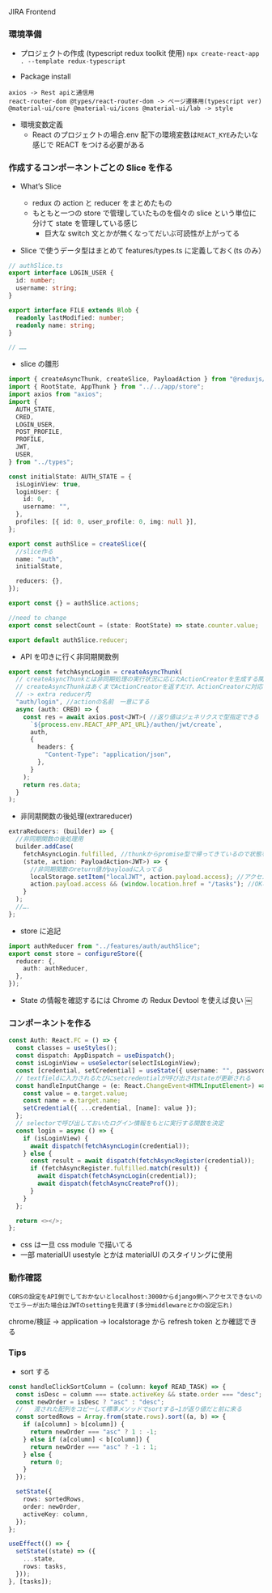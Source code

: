 JIRA Frontend

### 環境準備

- プロジェクトの作成 (typescript redux toolkit 使用)
  `npx create-react-app . --template redux-typescript`

- Package install

```
axios -> Rest apiと通信用
react-router-dom @types/react-router-dom -> ページ遷移用(typescript ver)
@material-ui/core @material-ui/icons @material-ui/lab -> style
```

- 環境変数定義
  - React のプロジェクトの場合.env 配下の環境変数は`REACT_KYE`みたいな感じで REACT をつける必要がある

### 作成するコンポーネントごとの Slice を作る

- What’s Slice

  - redux の action と reducer をまとめたもの
  - もともと一つの store で管理していたものを個々の slice という単位に分けて state を管理している感じ
    - 巨大な switch 文とかが無くなってだいぶ可読性が上がってる

- Slice で使うデータ型はまとめて features/types.ts に定義しておく(ts のみ）

```typescript
// authSlice.ts
export interface LOGIN_USER {
  id: number;
  username: string;
}

export interface FILE extends Blob {
  readonly lastModified: number;
  readonly name: string;
}

// ……
```

- slice の雛形

```typescript
import { createAsyncThunk, createSlice, PayloadAction } from "@reduxjs/toolkit";
import { RootState, AppThunk } from "../../app/store";
import axios from "axios";
import {
  AUTH_STATE,
  CRED,
  LOGIN_USER,
  POST_PROFILE,
  PROFILE,
  JWT,
  USER,
} from "../types";

const initialState: AUTH_STATE = {
  isLoginView: true,
  loginUser: {
    id: 0,
    username: "",
  },
  profiles: [{ id: 0, user_profile: 0, img: null }],
};

export const authSlice = createSlice({
  //slice作る
  name: "auth",
  initialState,

  reducers: {},
});

export const {} = authSlice.actions;

//need to change
export const selectCount = (state: RootState) => state.counter.value;

export default authSlice.reducer;
```

- API を叩きに行く非同期関数例

```typescript
export const fetchAsyncLogin = createAsyncThunk(
  // createAsyncThunkとは非同期処理の実行状況に応じたActionCreatorを生成する関数
  // createAsyncThunkはあくまでActionCreatorを返すだけ、ActionCreatorに対応したReducerを別途実装する必要
  // -> extra reducer内
  "auth/login", //actionの名前　一意にする
  async (auth: CRED) => {
    const res = await axios.post<JWT>( //返り値はジェネリクスで型指定できる
      `${process.env.REACT_APP_API_URL}/authen/jwt/create`,
      auth,
      {
        headers: {
          "Content-Type": "application/json",
        },
      }
    );
    return res.data;
  }
);
```

- 非同期関数の後処理(extrareducer)

```typescript
extraReducers: (builder) => {
  //非同期関数の後処理用
  builder.addCase(
    fetchAsyncLogin.fulfilled, //thunkからpromise型で帰ってきているので状態を見ている
    (state, action: PayloadAction<JWT>) => {
      //非同期関数のreturn値がpayloadに入ってる
      localStorage.setItem("localJWT", action.payload.access); //アクセストークンをローカルストレージへ
      action.payload.access && (window.location.href = "/tasks"); //OKならぺーじ遷移
    }
  );
  //….
};
```

- store に追記

```typescript
import authReducer from "../features/auth/authSlice";
export const store = configureStore({
  reducer: {,
    auth: authReducer,
  },
});
```

- State の情報を確認するには Chrome の Redux Devtool を使えば良い
  ￼

### コンポーネントを作る

```typescript
const Auth: React.FC = () => {
  const classes = useStyles();
  const dispatch: AppDispatch = useDispatch();
  const isLoginView = useSelector(selectIsLoginView);
  const [credential, setCredential] = useState({ username: "", password: "" });
  // textfieldに入力されるたびにsetcredentialが呼び出されstateが更新される
  const handleInputChange = (e: React.ChangeEvent<HTMLInputElement>) => {
    const value = e.target.value;
    const name = e.target.name;
    setCredential({ ...credential, [name]: value });
  };
  // selectorで呼び出しておいたログイン情報をもとに実行する関数を決定
  const login = async () => {
    if (isLoginView) {
      await dispatch(fetchAsyncLogin(credential));
    } else {
      const result = await dispatch(fetchAsyncRegister(credential));
      if (fetchAsyncRegister.fulfilled.match(result)) {
        await dispatch(fetchAsyncLogin(credential));
        await dispatch(fetchAsyncCreateProf());
      }
    }
  };

  return <></>;
};
```

- css は一旦 css module で描いてる
- 一部 materialUI usestyle とかは materialUI のスタイリングに使用

### 動作確認

```
CORSの設定をAPI側でしておかないとlocalhost:3000からdjango側へアクセスできないのでエラーが出た場合はJWTのsettingを見直す(多分middlewareとかの設定忘れ)
```

chrome/検証 -> application -> localstorage から refresh token とか確認できる

### Tips

- sort する

```typescript
const handleClickSortColumn = (column: keyof READ_TASK) => {
  const isDesc = column === state.activeKey && state.order === "desc";
  const newOrder = isDesc ? "asc" : "desc";
  //   渡された配列をコピーして標準メソッドでsortする→1が返り値だと前に来る
  const sortedRows = Array.from(state.rows).sort((a, b) => {
    if (a[column] > b[column]) {
      return newOrder === "asc" ? 1 : -1;
    } else if (a[column] < b[column]) {
      return newOrder === "asc" ? -1 : 1;
    } else {
      return 0;
    }
  });

  setState({
    rows: sortedRows,
    order: newOrder,
    activeKey: column,
  });
};

useEffect(() => {
  setState((state) => ({
    ...state,
    rows: tasks,
  }));
}, [tasks]);
```
